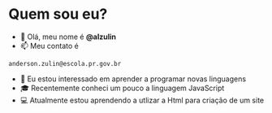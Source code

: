 # Quem sou eu?
- 👋 Olá, meu nome é **@alzulin**
- 📫 Meu contato é
```
anderson.zulin@escola.pr.gov.br
```
- :eyes: Eu estou interessado em aprender a programar novas linguagens
- :mortar_board: Recentemente conheci um pouco a linguagem JavaScript
- :computer: Atualmente estou aprendendo a utlizar a Html para criação de um site
